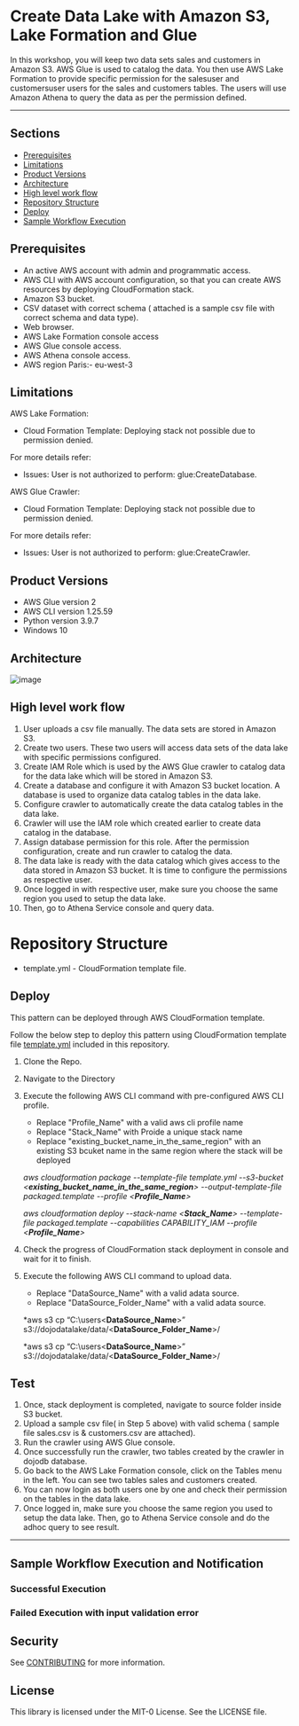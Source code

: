 # Create Data Lake with Amazon S3, Lake Formation and Glue
In this workshop, you will keep two data sets sales and customers in Amazon S3. AWS Glue is used to catalog the data. You then use AWS Lake Formation to provide specific permission for the salesuser and customersuser users for the sales and customers tables. The users will use Amazon Athena to query the data as per the permission defined.

---
## Sections
- [Prerequisites](#Prerequisites)
- [Limitations](#Limitations)
- [Product Versions](#Product-Versions)
- [Architecture](#Architecture)
- [High level work flow](#High-level-work-flow)
- [Repository Structure](#Repository-Structure)
- [Deploy](#Deploy)
- [Sample Workflow Execution](#Sample-Workflow-Execution-and-Notification)

## Prerequisites 

* An active AWS account with admin and programmatic access.
* AWS CLI with AWS account configuration, so that you can create AWS resources by deploying CloudFormation stack.
* Amazon S3 bucket. 
* CSV dataset with correct schema ( attached is a sample csv file with correct schema and data type).
* Web browser.
* AWS Lake Formation console access
* AWS Glue console access.
* AWS Athena console access.
* AWS region Paris:- eu-west-3


## Limitations
AWS Lake Formation:

- Cloud Formation Template: Deploying stack not possible due to permission denied.

For more details refer:
- Issues: User is not authorized to perform: glue:CreateDatabase. 

AWS Glue Crawler:

- Cloud Formation Template: Deploying stack not possible due to permission denied.

For more details refer:
- Issues: User is not authorized to perform: glue:CreateCrawler. 


## Product Versions

* AWS Glue version 2
* AWS CLI version 1.25.59
* Python version 3.9.7
* Windows 10

## Architecture

![image](https://user-images.githubusercontent.com/97115457/189493451-edd28319-2480-487e-b0e1-22742b9eccdb.png)

## High level work flow

1. User uploads a csv file manually. The data sets are stored in Amazon S3.
2. Create two users. These two users will access data sets of the data lake with specific permissions configured.
3. Create IAM Role which is used by the AWS Glue crawler to catalog data for the data lake which will be stored in Amazon S3.
4. Create a database and configure it with Amazon S3 bucket location. A database is used to organize data catalog tables in the data lake.
5. Configure crawler to automatically create the data catalog tables in the data lake.
6. Crawler will use the IAM role which created earlier to create data catalog in the database.
7. Assign database permission for this role. After the permission configuration, create and run crawler to catalog the data.
8. The data lake is ready with the data catalog which gives access to the data stored in Amazon S3 bucket. It is time to configure the permissions as respective user.
9. Once logged in with respective user, make sure you choose the same region you used to setup the data lake. 
10. Then, go to Athena Service console and query data.


# Repository Structure
- template.yml - CloudFormation template file.

## Deploy
This pattern can be deployed through AWS CloudFormation template.

Follow the below step to deploy this pattern using CloudFormation template file [template.yml](template.yml) included in this repository.

1.	Clone the Repo.
2.	Navigate to the Directory
3. Execute the following AWS CLI command with pre-configured AWS CLI profile. 
    - Replace "Profile_Name" with a valid aws cli profile name
    - Replace "Stack_Name" with Proide a unique stack name
    - Replace "existing_bucket_name_in_the_same_region" with an existing S3 bcuket name in the same region where the stack will be deployed

    *aws cloudformation package --template-file template.yml --s3-bucket <**existing_bucket_name_in_the_same_region**> --output-template-file    packaged.template --profile <**Profile_Name**>*

    *aws cloudformation deploy --stack-name <**Stack_Name**> --template-file packaged.template --capabilities CAPABILITY_IAM --profile <**Profile_Name**>*
4.	Check the progress of CloudFormation stack deployment in console and wait for it to finish.
5. Execute the following AWS CLI command to upload data.
    - Replace "DataSource_Name" with a valid adata source.
    - Replace "DataSource_Folder_Name" with a valid adata source.
    
    *aws s3 cp “C:\users\<**DataSource_Name**>” s3://dojodatalake/data/<**DataSource_Folder_Name**>/
    
    *aws s3 cp “C:\users\<**DataSource_Name**>” s3://dojodatalake/data/<**DataSource_Folder_Name**>/
    
 ## Test

1. Once, stack deployment is completed, navigate to source folder inside S3 bucket.
2. Upload a sample csv file( in Step 5 above) with valid schema ( sample file sales.csv is & customers.csv are attached). 
3. Run the crawler using AWS Glue console.
4. Once successfully run the crawler, two tables created by the crawler in dojodb database. 
5. Go back to the AWS Lake Formation console, click on the Tables menu in the left. You can see two tables sales and customers created. 
6. You can now login as both users one by one and check their permission on the tables in the data lake.
5. Once logged in, make sure you choose the same region you used to setup the data lake. Then, go to Athena Service console and do the adhoc query to see result.

---
## Sample Workflow Execution and Notification
### Successful Execution



### Failed Execution with input validation error




## Security

See [CONTRIBUTING](CONTRIBUTING.md#security-issue-notifications) for more information.

## License
This library is licensed under the MIT-0 License. See the LICENSE file.

